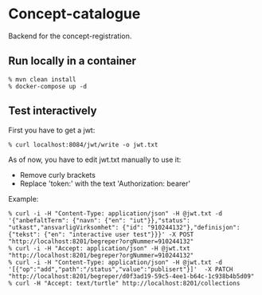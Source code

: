 # Concept-catalogue

Backend for the concept-registration.

## Run locally in a container

```
% mvn clean install
% docker-compose up -d
```

## Test interactively
First you have to get a jwt:
```
% curl localhost:8084/jwt/write -o jwt.txt
```
As of now, you have to edit jwt.txt manually to use it:
* Remove curly brackets
* Replace 'token:' with the text 'Authorization: bearer'

Example:
```
% curl -i -H "Content-Type: application/json" -H @jwt.txt -d '{"anbefaltTerm": {"navn": {"en": "iut"}},"status": "utkast","ansvarligVirksomhet": {"id": "910244132"},"definisjon":{"tekst": {"en": "interactive user test"}}}' -X POST "http://localhost:8201/begreper?orgNummer=910244132"
% curl -i -H "Accept: application/json" -H @jwt.txt "http://localhost:8201/begreper?orgNummer=910244132"
% curl -i -H "Content-Type: application/json" -H @jwt.txt -d '[{"op":"add","path":"/status","value":"publisert"}]'  -X PATCH "http://localhost:8201/begreper/d0f3ad19-59c5-4ee1-b64c-1c938b4b5d09"
% curl -H "Accept: text/turtle" http://localhost:8201/collections
```
